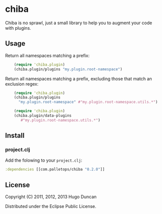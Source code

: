 # chiba

Chiba is no sprawl, just a small library to help you to augment your code with
plugins.

## Usage

Return all namespaces matching a prefix:

```clojure
    (require 'chiba.plugin)
    (chiba.plugin/plugins "my.plugin.root-namespace")
```

Return all namespaces matching a prefix, excluding those that match an exclusion
regex:

```clojure
    (require 'chiba.plugin)
    (chiba.plugin/plugins
      "my.plugin.root-namespace" #"my.plugin.root-namespace.utils.*")
```

```clojure
    (require 'chiba.plugin)
    (chiba.plugin/data-plugins
       #"my.plugin.root-namespace.utils.*")
```

## Install

### project.clj

Add the folowing to your `project.clj`:

```clojure
:dependencies [[com.palletops/chiba "0.2.0"]]
```

## License

Copyright (C) 2011, 2012, 2013 Hugo Duncan

Distributed under the Eclipse Public License.
